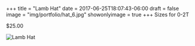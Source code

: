 +++
title = "Lamb Hat" 
date =  2017-06-25T18:07:43-06:00
draft = false
image = "img/portfolio/hat_6.jpg"
showonlyimage = true
+++
Sizes for 0-2T

$25.00

![Lamb Hat](/img/portfolio/hat_6.jpg)
